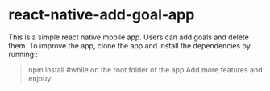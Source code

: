 # react-native-add-goal-app

This is a simple react native mobile app. Users can add goals and delete them. To improve the app, clone the app and install the dependencies by running::

> npm install #while on the root folder of the app
> Add more features and enjouy!
